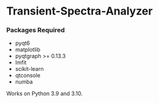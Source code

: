 # Transient-Spectra-Analyzer


### Packages Required

* pyqt6
* matplotlib
* pyqtgraph >= 0.13.3
* lmfit
* scikit-learn
* qtconsole
* numba

Works on Python 3.9 and 3.10.